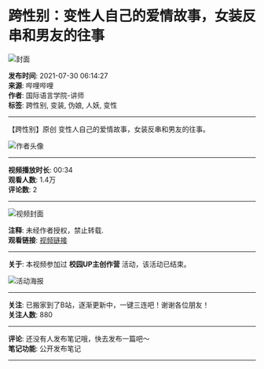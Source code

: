 # 跨性别：变性人自己的爱情故事，女装反串和男友的往事

![封面](//i2.hdslb.com/bfs/archive/755584989b9a9383ce39dc9e0e2fd66c4ae46c31.jpg@100w_100h_1c.webp)

**发布时间**: 2021-07-30 06:14:27  
**来源**: 哔哩哔哩  
**作者**: 国际语言学院-讲师  
**标签**: 跨性别, 变装, 伪娘, 人妖, 变性  

---

【跨性别】原创 变性人自己的爱情故事，女装反串和男友的往事。

![作者头像](//i1.hdslb.com/bfs/face/679e56687c2220744ec4e3ccd9f3458fef7d1c07.jpg@96w.webp)

---

**视频播放时长**: 00:34  
**观看人数**: 1.4万  
**评论数**: 2  

---

![视频封面](//i2.hdslb.com/bfs/archive/755584989b9a9383ce39dc9e0e2fd66c4ae46c31.jpg@518w_290h_1c_!web-video-share-cover.webp)

**注释**: 未经作者授权，禁止转载.  
**观看链接**: [视频链接](//www.bilibili.com)

---

**关于**: 本视频参加过 **校园UP主创作营** 活动，该活动已结束。  
  
![活动海报](//i0.hdslb.com/bfs/activity-plat/static/665e9db04a6f5793164c0ed15e02cfb1/0N1N2lE4vr_w320_h100.jpg@640w_200h_!web-video-activity-cover.webp)

---

**关注**: 已搬家到了B站，逐渐更新中，一键三连吧！谢谢各位朋友！  
**关注人数**: 880  

---

**评论**: 还没有人发布笔记哦，快去发布一篇吧～  
**笔记功能**: 公开发布笔记  

---